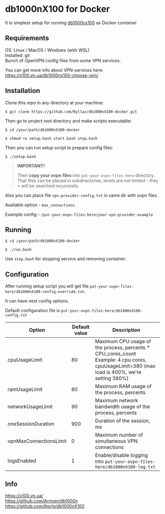 # db1000nX100 for Docker

It is simplest setup for running [db1000nx100](https://github.com/ihorlv/db1000nX100) as Docker container

## Requirements
OS: Linux / MacOS / Windows (with WSL)  
Installed: git  
Bunch of OpenVPN config files from some VPN services.

You can get more info about VPN-services here: https://x100.vn.ua/db1000nx100-choose-vpn/ 
## Installation

Clone this repo in any directory at your machine:

```
$ git clone https://github.com/Ryllaz/db1000nX100-docker.git
```

Then go to project root directory and make scripts executable:

```
$ cd /your/path/db1000nX100-docker

$ chmod +x setup.bash start.bash stop.bash
```

Then you can run setup script to prepare config files:

```
$ ./setup.bash
```
>**IMPORTANT!**  
>  
> Then **copy your ovpn files** into `put-your-ovpn-files-here` directory.
> That files can be placed in subdirectories, levels are not limited - they > will be searched recursively.

Also you can place file `vpn-provider-config.txt` in same dir with ovpn files.

Available option - `max_connections`.

Example config - `/put-your-ovpn-files-here/your-vpn-provider-example`

## Running

```
$ cd /your/path/db1000nX100-docker

$ ./run.bash
```

Use `stop.bash` for stopping service and removing container.

## Configuration

After running setup script you will get file `put-your-ovpn-files-here/db1000nX100-config-override.txt`. 

It can have next config options.

Default configuration file is `put-your-ovpn-files-here/db1000nX100-config.txt`

| Option                 | Default value | Description                                                                                                                                    |
|------------------------|---------------|------------------------------------------------------------------------------------------------------------------------------------------------|
| cpuUsageLimit          | 80            | Maximum CPU usage of the process, percents * CPU_cores_count<br>Example: 4 cpu cores, cpuUsageLimit=380 (max load is 400%, we're setting 380%) |
| ramUsageLimit          | 80            | Maximum RAM usage of the process, percents                                                                                                     |
| networkUsageLimit      | 90            | Maximum network bandwidth usage of the process, percents                                                                                       |
| oneSessionDuration     | 900           | Duration of the session, ms                                                                                                                    |
| vpnMaxConnectionsLimit | 0             | Maximum number of simultaneous VPN connections                                                                                                 |
| logsEnabled            | 1             | Enable/disable logging into `put-your-ovpn-files-here/db1000nX100-log.txt`                                                                     |


## Info
https://x100.vn.ua/  
https://github.com/Arriven/db1000n  
https://github.com/ihorlv/db1000nX100
